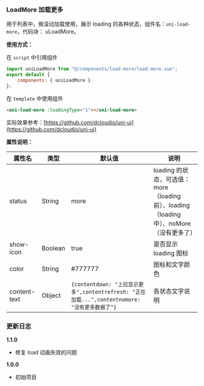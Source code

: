 ### LoadMore 加载更多

用于列表中，做滚动加载使用，展示 loading 的各种状态，组件名：`uni-load-more`，代码块： uLoadMore。

**使用方式：**

在 `script` 中引用组件

```javascript
import uniLoadMore from "@/components/load-more/load-more.vue";
export default {
    components: { uniLoadMore }
};
```

在 `template` 中使用组件

```html
<uni-load-more :loadingType="1"></uni-load-more>
```

实际效果参考：[https://github.com/dcloudio/uni-ui](https://github.com/dcloudio/uni-ui)

**属性说明：**

| 属性名       | 类型    | 默认值                                                                                        | 说明                                                                                    |
| ------------ | ------- | --------------------------------------------------------------------------------------------- | --------------------------------------------------------------------------------------- |
| status       | String  | more                                                                                          | loading 的状态，可选值：more（loading 前）、loading（loading 中）、noMore（没有更多了） |
| show-icon    | Boolean | true                                                                                          | 是否显示 loading 图标                                                                   |
| color        | String  | #777777                                                                                       | 图标和文字颜色                                                                          |
| content-text | Object  | `{contentdown: "上拉显示更多",contentrefresh: "正在加载...",contentnomore: "没有更多数据了"}` | 各状态文字说明                                                                          |

### 更新日志

**1.1.0**

-   修复 load 动画失效的问题

**1.0.0**

-   初始项目
